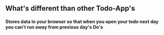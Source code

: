 ## What's different than other Todo-App's

#### Stores data in your browser so that when you open your todo next day you can't run away from previous day's Do's 

